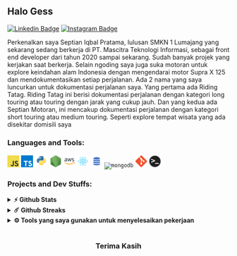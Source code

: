 ## Halo Gess

[![Linkedin Badge](https://img.shields.io/badge/-LinkedIn-0e76a8?style=flat-square&logo=Linkedin&logoColor=white)](https://www.linkedin.com/in/septian-iqbal-pratama-112549229/)
[![Instagram Badge](https://img.shields.io/badge/-Instagram-e4405f?style=flat-square&logo=Instagram&logoColor=white)](https://www.instagram.com/septian.iqbal.pratama/)

Perkenalkan saya Septian Iqbal Pratama, lulusan SMKN 1 Lumajang yang sekarang sedang berkerja di PT. Mascitra Teknologi Informasi, sebagai front end developer dari tahun 2020 sampai sekarang. Sudah banyak projek yang kerjakan saat berkerja. Selain ngoding saya juga suka motoran untuk explore keindahan alam Indonesia dengan mengendarai motor Supra X 125 dan mendokumentasikan setiap perjalanan. Ada 2 nama yang saya luncurkan untuk dokumentasi perjalanan saya. Yang pertama ada Riding Tatag. Riding Tatag ini berisi dokumentasi perjalanan dengan kategori long touring atau touring dengan jarak yang cukup jauh. Dan yang kedua ada Septian Motoran, ini mencakup dokumentasi perjalanan dengan kategori short touring atau medium touring. Seperti explore tempat wisata yang ada disekitar domisili saya

<div align="center" width="100%">
	<img align="right" width="50%" alt="" src="https://raw.githubusercontent.com/iampavangandhi/iampavangandhi/master/gifs/coder.gif" />
</div>

### Languages and Tools:

<code><img height="27" src="https://raw.githubusercontent.com/github/explore/80688e429a7d4ef2fca1e82350fe8e3517d3494d/topics/javascript/javascript.png" alt="javascript"></code>
<code><img height="27" src="https://raw.githubusercontent.com/github/explore/80688e429a7d4ef2fca1e82350fe8e3517d3494d/topics/typescript/typescript.png" alt="typescript"></code>
<code><img height="30" src="https://raw.githubusercontent.com/github/explore/80688e429a7d4ef2fca1e82350fe8e3517d3494d/topics/python/python.png" alt="python"></code>
<code><img height="27" src="https://raw.githubusercontent.com/github/explore/80688e429a7d4ef2fca1e82350fe8e3517d3494d/topics/nodejs/nodejs.png" alt="nodejs"></code>
<code><img height="27" src="https://raw.githubusercontent.com/github/explore/80688e429a7d4ef2fca1e82350fe8e3517d3494d/topics/aws/aws.png" alt="aws"></code>
<code><img height="27" src="https://raw.githubusercontent.com/github/explore/80688e429a7d4ef2fca1e82350fe8e3517d3494d/topics/react/react.png" alt="react"></code>
<code><img height="27" src="https://raw.githubusercontent.com/github/explore/80688e429a7d4ef2fca1e82350fe8e3517d3494d/topics/sql/sql.png" alt="sql"></code>
<code><img height="27" src="https://encrypted-tbn0.gstatic.com/images?q=tbn%3AANd9GcSTTzPAw-55ssm1Im594xYZ9eRQu2JylrkYLg&usqp=CAU" alt="mongodb"></code>
<code><img height="27" src="https://raw.githubusercontent.com/devicons/devicon/master/icons/git/git-original.svg" alt="git"></code>
<code><img height="27" src="https://raw.githubusercontent.com/github/explore/80688e429a7d4ef2fca1e82350fe8e3517d3494d/topics/terminal/terminal.png" alt="terminal"></code>

### Projects and Dev Stuffs:

<details>
  <summary><b>⚡ Github Stats</b></summary>

  <br />
  <img src="https://github-readme-stats.vercel.app/api?SeptianIqbalPratama=SeptianIqbalPratama&hide=contribs,prs&show_icons=true&hide_border=true&title_color=000" />
</details>

<details>
  <summary><b>☄️ Github Streaks</b></summary>

  <br />
  <img src="https://github-readme-stats.vercel.app/api/top-langs/?SeptianIqbalPratama=SeptianIqbalPratama&layout=compact" height=180 />
</details>

<details>
  <br />
  <summary><b>⚙️ Tools yang saya gunakan untuk menyelesaikan pekerjaan</b></summary>
  	<ul>
  	    <li><b>OS:</b> Windowss 11</li>
	    <li><b>Laptop: </b> Lenovo Ideapad 320</li>
  	    <li><b>Browser: </b> Edge & Chrome</li>
	    <li><b>Code Editor:</b> VSCode </li>
	</ul>
</details>

#

<div align="center">

### Terima Kasih

</div>
